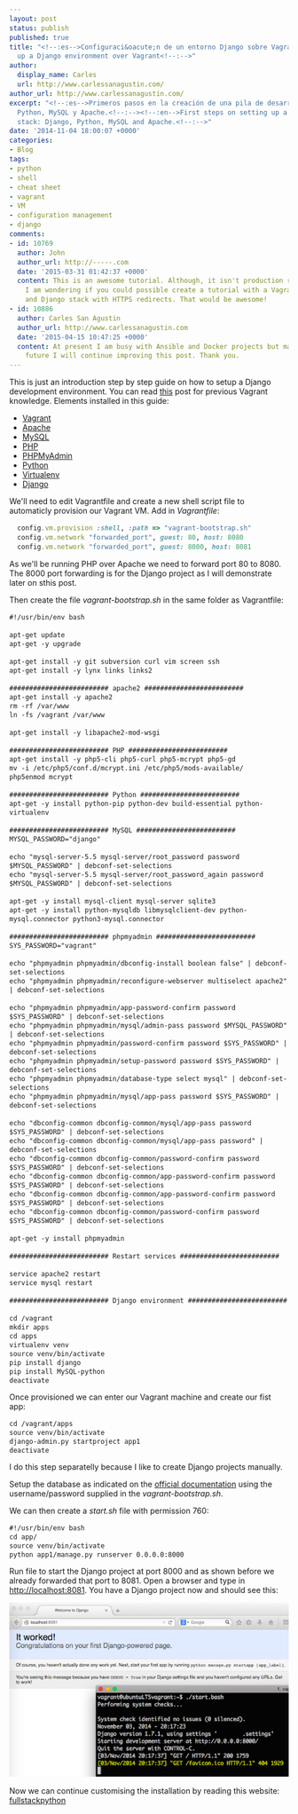 ```yaml
---
layout: post
status: publish
published: true
title: "<!--:es-->Configuraci&oacute;n de un entorno Django sobre Vagrant<!--:--><!--:en-->Setting
  up a Django environment over Vagrant<!--:-->"
author:
  display_name: Carles
  url: http://www.carlessanagustin.com/
author_url: http://www.carlessanagustin.com/
excerpt: "<!--:es-->Primeros pasos en la creación de una pila de desarrollo: Django,
  Python, MySQL y Apache.<!--:--><!--:en-->First steps on setting up a development
  stack: Django, Python, MySQL and Apache.<!--:-->"
date: '2014-11-04 18:00:07 +0000'
categories:
- Blog
tags:
- python
- shell
- cheat sheet
- vagrant
- VM
- configuration management
- django
comments:
- id: 10769
  author: John
  author_url: http://-----.com
  date: '2015-03-31 01:42:37 +0000'
  content: This is an awesome tutorial. Although, it isn't production ready of course.
    I am wondering if you could possible create a tutorial with a Vagrant, Apache,
    and Django stack with HTTPS redirects. That would be awesome!
- id: 10886
  author: Carles San Agustin
  author_url: http://www.carlessanagustin.com
  date: '2015-04-15 10:47:25 +0000'
  content: At present I am busy with Ansible and Docker projects but maybe in the
    future I will continue improving this post. Thank you.
---
```

This is just an introduction step by step guide on how to setup a Django development environment. You can read [this](http://www.carlessanagustin.com/2014/09/08/introduccion-a-vagrant/ "Introducción a Vagrant") post for previous Vagrant knowledge. Elements installed in this guide:

*   [Vagrant](https://www.vagrantup.com/ "Vagrant")
*   [Apache](http://httpd.apache.org/ "Apache")
*   [MySQL](http://www.mysql.com/ "mysql")
*   [PHP](http://php.net/ "php")
*   [PHPMyAdmin](http://www.phpmyadmin.net/ "phpmyadmin")
*   [Python](https://www.python.org/ "python")
*   [Virtualenv](https://pypi.python.org/pypi/virtualenv "virtualenv")
*   [Django](https://www.djangoproject.com/ "django")

We'll need to edit Vagrantfile and create a new shell script file to automaticly provision our Vagrant VM. Add in _Vagrantfile_:

```ruby
  config.vm.provision :shell, :path => "vagrant-bootstrap.sh"
  config.vm.network "forwarded_port", guest: 80, host: 8080
  config.vm.network "forwarded_port", guest: 8000, host: 8081
```

As we'll be running PHP over Apache we need to forward port 80 to 8080\. The 8000 port forwarding is for the Django project as I will demonstrate later on sthis post.

Then create the file _vagrant-bootstrap.sh_ in the same folder as Vagrantfile:

```shell
#!/usr/bin/env bash

apt-get update
apt-get -y upgrade

apt-get install -y git subversion curl vim screen ssh
apt-get install -y lynx links links2

######################### apache2 #########################
apt-get install -y apache2
rm -rf /var/www
ln -fs /vagrant /var/www

apt-get install -y libapache2-mod-wsgi

######################### PHP #########################
apt-get install -y php5-cli php5-curl php5-mcrypt php5-gd
mv -i /etc/php5/conf.d/mcrypt.ini /etc/php5/mods-available/
php5enmod mcrypt

######################### Python #########################
apt-get -y install python-pip python-dev build-essential python-virtualenv

######################### MySQL #########################
MYSQL_PASSWORD="django"

echo "mysql-server-5.5 mysql-server/root_password password $MYSQL_PASSWORD" | debconf-set-selections
echo "mysql-server-5.5 mysql-server/root_password_again password $MYSQL_PASSWORD" | debconf-set-selections

apt-get -y install mysql-client mysql-server sqlite3 
apt-get -y install python-mysqldb libmysqlclient-dev python-mysql.connector python3-mysql.connector

######################### phpmyadmin #########################
SYS_PASSWORD="vagrant"

echo "phpmyadmin phpmyadmin/dbconfig-install boolean false" | debconf-set-selections
echo "phpmyadmin phpmyadmin/reconfigure-webserver multiselect apache2" | debconf-set-selections

echo "phpmyadmin phpmyadmin/app-password-confirm password $SYS_PASSWORD" | debconf-set-selections
echo "phpmyadmin phpmyadmin/mysql/admin-pass password $MYSQL_PASSWORD" | debconf-set-selections
echo "phpmyadmin phpmyadmin/password-confirm password $SYS_PASSWORD" | debconf-set-selections
echo "phpmyadmin phpmyadmin/setup-password password $SYS_PASSWORD" | debconf-set-selections
echo "phpmyadmin phpmyadmin/database-type select mysql" | debconf-set-selections
echo "phpmyadmin phpmyadmin/mysql/app-pass password $SYS_PASSWORD" | debconf-set-selections

echo "dbconfig-common dbconfig-common/mysql/app-pass password $SYS_PASSWORD" | debconf-set-selections
echo "dbconfig-common dbconfig-common/mysql/app-pass password" | debconf-set-selections
echo "dbconfig-common dbconfig-common/password-confirm password $SYS_PASSWORD" | debconf-set-selections
echo "dbconfig-common dbconfig-common/app-password-confirm password $SYS_PASSWORD" | debconf-set-selections
echo "dbconfig-common dbconfig-common/app-password-confirm password $SYS_PASSWORD" | debconf-set-selections
echo "dbconfig-common dbconfig-common/password-confirm password $SYS_PASSWORD" | debconf-set-selections

apt-get -y install phpmyadmin

######################### Restart services #########################

service apache2 restart
service mysql restart

######################### Django environment #########################

cd /vagrant
mkdir apps
cd apps
virtualenv venv
source venv/bin/activate
pip install django
pip install MySQL-python
deactivate
``` 

Once provisioned we can enter our Vagrant machine and create our fist app:

```shell
cd /vagrant/apps
source venv/bin/activate
django-admin.py startproject app1
deactivate
```

I do this step separatelly because I like to create Django projects manually.

Setup the database as indicated on the [official documentation](https://docs.djangoproject.com/en/1.7/intro/tutorial01/#database-setup) using the username/password supplied in the _vagrant-bootstrap.sh_.

We can then create a _start.sh_ file with permission 760:

```shell
#!/usr/bin/env bash
cd app/
source venv/bin/activate
python app1/manage.py runserver 0.0.0.0:8000
```

Run file to start the Django project at port 8000 and as shown before we already forwarded that port to 8081\. Open a browser and type in [http://localhost:8081](http://localhost:8081). You have a Django project now and should see this:

[![Running Django project](/images/posts/2014/11/running-django.png)](/images/posts/2014/11/running-django.png)

Now we can continue customising the installation by reading this website: [fullstackpython](http://www.fullstackpython.com/ "fullstackpython")